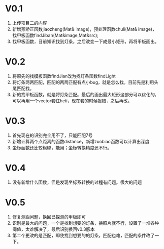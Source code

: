 # V0.1
1. 上传项目二的内容
2. 新增预矫正函数jiaozheng(Mat& image)，预处理函数chuli(Mat& image)，找甲板函数findJiban(Mat&image,Mat&src);
3. 找甲板函数，目前知识找到灯条，之后改变一下成最小矩形，再将甲板画出。
# V0.2
1. 将原先的找模板函数findJian改为找灯条函数findLight
2. 将灯条两两匹配，匹配的两两匹配有点小bug，就是怎么找，目前先是利用头尾匹配找。
3. 新的找甲板函数，就是将灯条匹配。最后的画出最大矩形这部分可以优化的，可以再用一个vector套住heti，现在套的时候报错，之后再改。
# V0.3
1. 首先现在的识别完全用不了，只能匹配7号
2. 新增计算两个点距离的函数distance，新增zuobiao函数可以计算出深度
3. 坐标函数还比较粗糙，能用；坐标转换精度还不行。
# V0.4
1. 没有新增什么函数，但是发现坐标系转换的过程有问题。很大的问题
# V0.5
1. 修复测距问题，换回已探测的甲板即可
2. 识别是最大的问题，一个是找到想要的灯条，换照片就不行，设置了一堆各种阈值，太难解决了，最后识别换回v0.3版本
3. 第二个更改的是匹配，即使找到想要的的灯条，匹配也难，匹配的条件改了一下。
